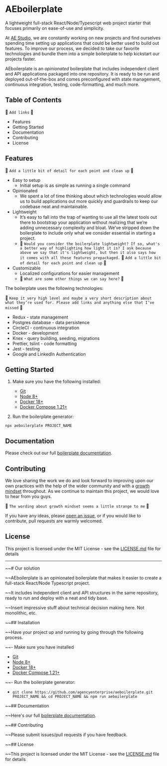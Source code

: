 # AEboilerplate

A lightweight full-stack React/Node/Typescript web project starter that focuses primarily on ease-of-use and simplicity.

At [AE Studio](https://ae.studio/), we are constantly working on new projects and find ourselves spending time setting up applications that could be better used to build out features. To improve our process, we decided to take our favorite technologies and bundle them into a simple boilerplate to help kickstart our projects faster.

AEboilerplate is an *opinionated* boilerplate that includes independent client and API applications packaged into one repository. It is ready to be run and deployed out-of-the-box and comes preconfigured with state management, continuous integration, testing, code-formatting, and much more.


## Table of Contents

:poop: `Add links` :poop:

* Features
* Getting Started
* Documentation
* Contributing
* License


## Features

:poop: `Add a little bit of detail for each point and clean up` :poop:

* Easy to setup
	* Initial setup is as simple as running a single command
* Opinionated
	* We spent a lot of time thinking about which technologies would allow us to build applications out more quickly and guardrails to keep our codebase neat and maintainable.
* Lightweight 
	* It’s easy to fall into the trap of wanting to use all the latest tools out there to bootstrap your application without realizing that we’re adding unnecessary complexity and bloat. We’ve stripped down the boilerplate to include only what we consider essential in starting a project.
  * :poop: `Would you consider the boilerplate lightweight? If so, what's a better way of highlighting how light it is? I ask because above we say that it's lightweight, but then it also says how it comes with all these features prepackaged.` :poop: `Add a little bit of detail for each point and clean up` :poop:
* Customizable
	* Localized configurations for easier management 
  * :poop: `What are some other things we can say here?` :poop:

The boilerplate uses the following technologies:

:poop: `Keep it very high level and maybe a very short description about what they’re used for. Please add links and anything else that I’ve missed` :poop:

* Redux - state management 
* Postgres database - data persistence
* CircleCI - continuous integration
* Docker - development
* Knex - query building, seeding, migrations
* Prettier, tslint - code formatting
* Jest - testing
* Google and LinkedIn Authentication


## Getting Started

1. Make sure you have the following installed:
	*  [Git](https://git-scm.com/book/en/v2/Getting-Started-Installing-Git) 
	*  [Node 8+](https://nodejs.org/en/) 
	*  [Docker 18+](https://docs.docker.com/install/) 
	*  [Docker Compose 1.21+](https://docs.docker.com/compose/install/) 

2. Run the boilerplate generator:
```shell
npx aeboilerplate PROJECT_NAME
```


## Documentation

Please check out our full [boilerplate documentation](https://github.com/agencyenterprise/aeboilerplate/blob/master/docs/documentation.md).


## Contributing

We love sharing the work we do and look forward to improving upon our own practices with the help of the wider community and with a [growth mindset](http://www.aaronsw.com/weblog/dweck) throughout. As we continue to maintain this project, we would love to hear from you guys. 

:poop: `The wording about growth mindset seems a little strange to me` :poop:

If you have any ideas, please [open an issue](https://github.com/agencyenterprise/aeboilerplate/issues/new), or if you would like to contribute, pull requests are warmly welcomed.

## License

This project is licensed under the MIT License - see the [LICENSE.md](https://github.com/agencyenterprise/aeboilerplate/blob/master/LICENCE.md) file for details


-----------------------


~~# Our solution

~~AEboilerplate is an opinionated boilerplate that makes it easier to create a full-stack React/Node Typescript project. 

~~It includes independent client and API structures in the same repository, ready to run and deploy with a neat and tidy base.

~~Insert impressive stuff about technical decision making here. Not monolithic, etc.

~~## Installation

~~Have your project up and running by going through the following process.

~~- Make sure you have installed
  - [Git](https://git-scm.com/book/en/v2/Getting-Started-Installing-Git)
  - [Node 8+](https://nodejs.org/en/)
  - [Docker 18+](https://docs.docker.com/install/)
  - [Docker Compose 1.21+](https://docs.docker.com/compose/install/)
  
~~- Run the boilerplate generator:
  - `git clone https://github.com/agencyenterprise/aeboilerplate.git PROJECT_NAME && cd PROJECT_NAME && npm run aeboilerplate`

~~## Documentation

~~Here's our full [boilerplate documentation](https://github.com/agencyenterprise/aeboilerplate/blob/master/docs/documentation.md).

~~## Contributing

~~Please submit issues/pull requests if you have feedback.

~~## License

~~This project is licensed under the MIT License - see the [LICENSE.md](https://github.com/agencyenterprise/aeboilerplate/blob/master/LICENCE.md) file for details
